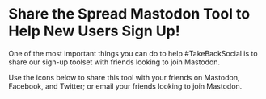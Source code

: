 # Share the Spread Mastodon Tool to Help New Users Sign Up!

One of the most important things you can do to help #TakeBackSocial is to share our sign-up toolset with friends looking to join Mastodon.

Use the icons below to share this tool with your friends on Mastodon, Facebook, and Twitter; or email your friends looking to join Mastodon.
